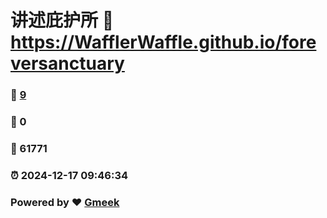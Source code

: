 # 讲述庇护所 :link: https://WafflerWaffle.github.io/foreversanctuary 
### :page_facing_up: [9](https://WafflerWaffle.github.io/foreversanctuary/tag.html) 
### :speech_balloon: 0 
### :hibiscus: 61771 
### :alarm_clock: 2024-12-17 09:46:34 
### Powered by :heart: [Gmeek](https://github.com/Meekdai/Gmeek)
